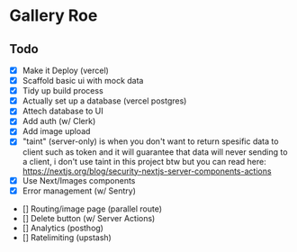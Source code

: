 # Gallery Roe

## Todo

- [x] Make it Deploy (vercel)
- [x] Scaffold basic ui with mock data
- [x] Tidy up build process
- [x] Actually set up a database (vercel postgres)
- [x] Attech database to UI
- [x] Add auth (w/ Clerk)
- [x] Add image upload
- [x] "taint" (server-only) is when you don't want to return spesific data to client such as token and it will guarantee that data will never sending to a client, i don't use taint in this project btw but you can read here: https://nextjs.org/blog/security-nextjs-server-components-actions
- [x] Use Next/Images components
- [x] Error management (w/ Sentry)
- [] Routing/image page (parallel route)
- [] Delete button (w/ Server Actions)
- [] Analytics (posthog)
- [] Ratelimiting (upstash)
